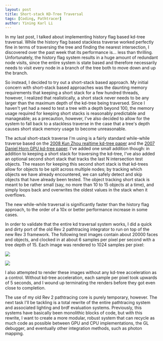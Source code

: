 ```yaml
---
layout: post
title: Short-stack KD-Tree Traversal
tags: [Coding, Pathtracer]
author: Yining Karl Li
---
```


In my last post, I talked about implementing history flag based kd-tree traversal. While the history flag based stackless traverse worked perfectly fine in terms of traversing the tree and finding the nearest intersection, I discovered over the past week that its performance is... less than thrilling. Unfortunately, the history flag system results in a huge amount of redundant node visits, since the entire system is state based and therefore necessarily needs to visit every node in a branch of the tree both to move down and up the branch.

So instead, I decided to try out a short-stack based approach. My initial concern with short-stack based approaches was the daunting memory requirements that keeping a short stack for a few hundred threads, however, I realized that realistically, a short stack never needs to be any larger than the maximum depth of the kd-tree being traversed. Since I haven't yet had a need to test a tree with a depth beyond 100, the memory usage required for keeping short stacks is reasonably predictable and manageable; as a precaution, however, I've also decided to allow for the system to fall back to a stackless traverse in the case that a tree's depth causes short stack memory usage to become unreasonable.

The actual short-stack traverse I'm using is a fairly standard while-while traverse based on the [2008 Kun Zhou realtime kd-tree paper](http://kunzhou.net/2008/kdtree.pdf) and the [2007 Daniel Horn GPU kd-tree paper](http://graphics.stanford.edu/papers/i3dkdtree/). I've added one small addition though: in addition to keeping a short stack for traversing the kd-tree, I've also added an optional second short stack that tracks the last N intersection test objects. The reason for keeping this second short stack is that kd-trees allow for objects to be split across multiple nodes; by tracking which objects we have already encountered, we can safely detect and skip objects that have already been tested. The object tracking short stack is meant to be rather small (say, no more than 10 to 15 objects at a time), and simply loops back and overwrites the oldest values in the stack when it overflows.

The new while-while traversal is significantly faster than the history flag approach, to the order of a 10x or better performance increase in some cases.

In order to validate that the entire kd traversal system works, I did a quick and dirty port of the old Rev 2 pathtracing integrator to run on top of the new Rev 3 framework. The following test images contain about 20000 faces and objects, and clocked in at about 6 samples per pixel per second with a tree depth of 15. Each image was rendered to 1024 samples per pixel:

[![]({{site.url}}/content/images/2013/Mar/greencow.png)]({{site.url}}/content/images/2013/Mar/greencow.png)

[![]({{site.url}}/content/images/2013/Mar/glasscow.png)]({{site.url}}/content/images/2013/Mar/glasscow.png)

I also attempted to render these images without any kd-tree acceleration as a control. Without kd-tree acceleration, each sample per pixel took upwards of 5 seconds, and I wound up terminating the renders before they got even close to completion.

The use of my old Rev 2 pathtracing core is purely temporary, however. The next task I'll be tackling is a total rewrite of the entire pathtracing system and associated lighting and brdf evaluation systems. Previously, this systems have basically been monolithic blocks of code, but with this rewrite, I want to create a more modular, robust system that can recycle as much code as possible between GPU and CPU implementations, the GL debugger, and eventually other integration methods, such as photon mapping.